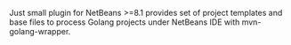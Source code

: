 Just small plugin for NetBeans >=8.1 provides set of project templates and base files to process Golang projects under NetBeans IDE with mvn-golang-wrapper.
